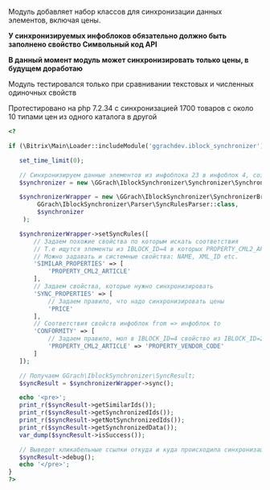 Модуль добавляет набор классов для синхронизации данных элементов, включая цены.

**У синхронизируемых инфоблоков обязательно должно быть заполнено свойство Символьный код API**

**В данный момент модуль может синхронизировать только цены, в будущем доработаю**

Модуль тестировался только при сравнивании текстовых и численных одиночных свойств

Протестировано на php 7.2.34 с синхронизацией 1700 товаров с около 10 типами цен из одного каталога в другой

```php
<?

if (\Bitrix\Main\Loader::includeModule('ggrachdev.iblock_synchronizer')) {

   set_time_limit(0);

   // Синхронизируем данные элементов из инфоблока 23 в инфоблок 4, создав синхронизатор
   $synchronizer = new \GGrach\IblockSynchronizer\Synchronizer\Synchronizer(23, 4);

   $synchronizerWrapper = new \GGrach\IblockSynchronizer\SynchronizerBridge(
        GGrach\IblockSynchronizer\Parser\SyncRulesParser::class,
        $synchronizer
    );

   $synchronizerWrapper->setSyncRules([
       // Задаем похожие свойства по которым искать соответствия
       // Т.е ищутся элементы из IBLOCK_ID=4 в которых PROPERTY_CML2_ARTICLE такой же как в IBLOCK_ID=23
       // Можно задавать и системные свойства: NAME, XML_ID etc.
       'SIMILAR_PROPERTIES' => [
           'PROPERTY_CML2_ARTICLE'
       ],
       // Задаем свойства, которые нужно синхронизировать
       'SYNC_PROPERTIES' => [
           // Задаем правило, что надо синхронизировать цены
           'PRICE'
       ],
       // Соответствия свойств инфоблок from => инфоблок to
       'CONFORMITY' => [
           // Задаем правило, мол в IBLOCK_ID=4 свойство из IBLOCK_ID=23 имеет другой символьный код - PROPERTY_VENDOR_CODE
           'PROPERTY_CML2_ARTICLE' => 'PROPERTY_VENDOR_CODE'
       ]
   ]);

   // Получаем GGrach\IblockSynchronizer\SyncResult;
   $syncResult = $synchronizerWrapper->sync();

   echo '<pre>';
   print_r($syncResult->getSimilarIds());
   print_r($syncResult->getSynchronizedIds());
   print_r($syncResult->getNotSynchronizedIds());
   print_r($syncResult->getSynchronizedData());
   var_dump($syncResult->isSuccess());

   // Выведет кликабельные ссылки откуда и куда происходила синхронизация
   $syncResult->debug();
   echo '</pre>';
}
?>
```